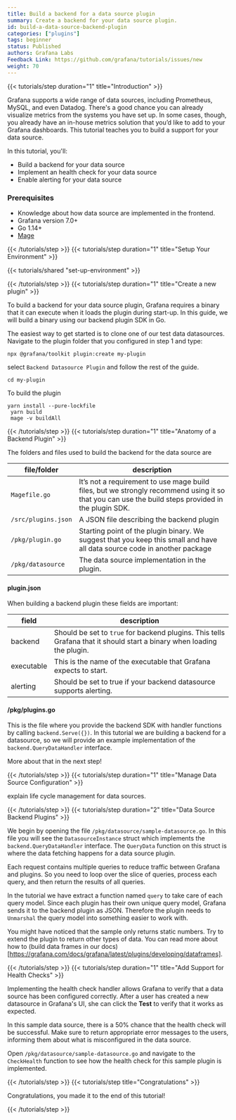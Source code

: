 ```yaml
---
title: Build a backend for a data source plugin
summary: Create a backend for your data source plugin.
id: build-a-data-source-backend-plugin
categories: ["plugins"]
tags: beginner
status: Published
authors: Grafana Labs
Feedback Link: https://github.com/grafana/tutorials/issues/new
weight: 70
---
```


{{< tutorials/step duration="1" title="Introduction" >}}

Grafana supports a wide range of data sources, including Prometheus, MySQL, and even Datadog. There's a good chance you can already visualize metrics from the systems you have set up. In some cases, though, you already have an in-house metrics solution that you’d like to add to your Grafana dashboards. This tutorial teaches you to build a support for your data source.

In this tutorial, you'll:

- Build a backend for your data source
- Implement an health check for your data source
- Enable alerting for your data source

### Prerequisites

- Knowledge about how data source are implemented in the frontend.
- Grafana version 7.0+
- Go 1.14+
- [Mage](https://magefile.org/)

{{< /tutorials/step >}}
{{< tutorials/step duration="1" title="Setup Your Environment" >}}

{{< tutorials/shared "set-up-environment" >}}

{{< /tutorials/step >}}
{{< tutorials/step duration="1" title="Create a new plugin" >}}

To build a backend for your data source plugin, Grafana requires a binary that it can execute when it loads the plugin during start-up. In this guide, we will build a binary using our backend plugin SDK in Go.

The easiest way to get started is to clone one of our test data datasources. Navigate to the plugin folder that you configured in step 1 and type:

```
npx @grafana/toolkit plugin:create my-plugin
```

select `Backend Datasource Plugin` and follow the rest of the guide.

```
cd my-plugin
```

To build the plugin

```
yarn install --pure-lockfile
 yarn build
 mage -v buildAll
```

{{< /tutorials/step >}}
{{< tutorials/step duration="1" title="Anatomy of a Backend Plugin" >}}

The folders and files used to build the backend for the data source are

| file/folder         | description                                                                                                                                         |
| ------------------- | --------------------------------------------------------------------------------------------------------------------------------------------------- |
| `Magefile.go`       | It’s not a requirement to use mage build files, but we strongly recommend using it so that you can use the build steps provided in the plugin SDK. |
| `/src/plugins.json` | A JSON file describing the backend plugin                                                                                                           |
| `/pkg/plugin.go`    | Starting point of the plugin binary. We suggest that you keep this small and have all data source code in another package                           |
| `/pkg/datasource`   | The data source implementation in the plugin.                                                                                                       |

#### plugin.json

When building a backend plugin these fields are important:

| field      | description                                                                                                            |
| ---------- | ---------------------------------------------------------------------------------------------------------------------- |
| backend    | Should be set to `true` for backend plugins. This tells Grafana that it should start a binary when loading the plugin. |
| executable | This is the name of the executable that Grafana expects to start.                                                           |
| alerting   | Should be set to true if your backend datasource supports alerting.                                                     |

#### /pkg/plugins.go

This is the file where you provide the backend SDK with handler functions by calling `backend.Serve({})`. <!-- TODO update serve function with new PR is merged -->
In this tutorial we are building a backend for a datasource, so we will provide an example implementation of the `backend.QueryDataHandler` interface.

More about that in the next step!

{{< /tutorials/step >}}
{{< tutorials/step duration="1" title="Manage Data Source Configuration" >}}

explain life cycle management for data sources.

{{< /tutorials/step >}}
{{< tutorials/step duration="2" title="Data Source Backend Plugins" >}}

We begin by opening the file `/pkg/datasource/sample-datasource.go`. In this file you will see the `DatasourceInstance` struct which implements the `backend.QueryDataHandler` interface.
The `QueryData` function on this struct is where the data fetching happens for a data source plugin.

Each request contains multiple queries to reduce traffic between Grafana and plugins.
So you need to loop over the slice of queries, process each query, and then return the results of all queries.

In the tutorial we have extract a function named `query` to take care of each query model.
Since each plugin has their own unique query model, Grafana sends it to the backend plugin as JSON. Therefore the plugin needs
to `Unmarshal` the query model into something easier to work with.

You might have noticed that the sample only returns static numbers. Try to extend the plugin to return other types of data.
You can read more about how to (build data frames in our docs)[https://grafana.com/docs/grafana/latest/plugins/developing/dataframes].

{{< /tutorials/step >}}
{{< tutorials/step duration="1" title="Add Support for Health Checks" >}}

Implementing the health check handler allows Grafana to verify that a data source has been configured correctly.
After a user has created a new datasource in Grafana's UI, she can click the **Test** to verify that it works as expected.

In this sample data source, there is a 50% chance that the health check will be successful. Make sure to return appropriate error messages to
the users, informing them about what is misconfigured in the data source.

Open `/pkg/datasource/sample-datasource.go` and navigate to the `CheckHealth` function to see how the health check for this sample plugin is implemented.

{{< /tutorials/step >}}
{{< tutorials/step title="Congratulations" >}}

Congratulations, you made it to the end of this tutorial!

{{< /tutorials/step >}}
